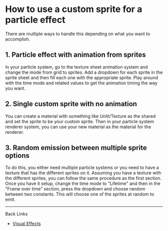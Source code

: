 # How to use a custom sprite for a particle effect

There are multiple ways to handle this depending on what you want to accomplish.

## 1. Particle effect with animation from sprites

In your particle system, go to the texture sheet animation system and change the mode from grid to sprites.  Add a dropdown for each sprite in the sprite sheet and then fill each one with the appropriate sprite.  Play around with the time mode and related values to get the animation timing the way you want.

## 2. Single custom sprite with no animation

You can create a material with something like Unlit/Texture as the shared and set the sprite to be your custom sprite. Then in your particle system renderer system, you can use your new material as the material for the renderer.  

## 3. Random emission between multiple sprite options

To do this, you either need multiple particle systems or you need to have a texture that has the different sprites on it.  Assuming you have a texture with the different sprites, you can follow the same procedure as the first section.  Once you have it setup, change the time mode to "Lifetime" and then in the "Frame over time" section, press the dropdown and choose random between two constants.  This will choose one of the sprites at random to emit.

---
Back Links

* [Visual Effects](..\0_visual_effects.md)